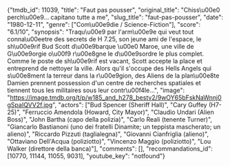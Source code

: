 {"tmdb_id": 11039, "title": "Faut pas pousser", "original_title": "Chiss\u00e0 perch\u00e9... capitano tutte a me", "slug_title": "faut-pas-pousser", "date": "1980-12-11", "genre": ["Com\u00e9die / Science-Fiction"], "score": "6.1/10", "synopsis": "Traqu\u00e9 par l'arm\u00e9e qui veut tout conna\u00eetre des secrets de H 7.25, son jeune ami de l'espace, le sh\u00e9rif Bud Scott d\u00e9barque \u00e0 Maroe, une ville de G\u00e9orgie o\u00f9 r\u00e8gne le d\u00e9sordre le plus complet. Comme le poste de sh\u00e9rif est vacant, Scott accepte la place et entreprend de nettoyer la ville. Alors qu'il s'occupe des Hells Angels qui s\u00e8ment la terreur dans la r\u00e9gion, des Aliens de la plan\u00e8te Damien prennent possession d'un centre de recherches spatiales et tiennent tous les militaires sous leur contr\u00f4le...", "image": "https://image.tmdb.org/t/p/w185_and_h278_bestv2/9wOY65bFskNaWnnj0gSpaIQVV2f.jpg", "actors": ["Bud Spencer (Sheriff Hall)", "Cary Guffey (H7-25)", "Ferruccio Amendola (Howard, City Mayor)", "Claudio Undari (Alien Boss)", "John Bartha (capo della polizia)", "Carlo Reali (tenente Turner)", "Giancarlo Bastianoni (uno dei fratelli Dinamite; un teppista mascherato; un alieno)", "Riccardo Pizzuti (taglialegna)", "Giovanni Cianfriglia (alieno)", "Ottaviano Dell'Acqua (poliziotto)", "Vincenzo Maggio (poliziotto)", "Lou Walker (direttore della banca)"], "comments": [], "recommandations_id": [10770, 11144, 11055, 9031], "youtube_key": "notfound"}